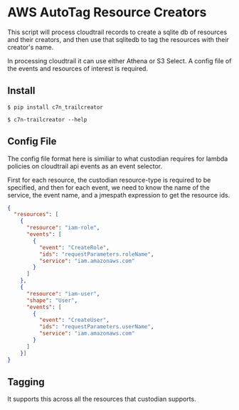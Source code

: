 # AWS AutoTag Resource Creators

This script will process cloudtrail records to create a sqlite db of
resources and their creators, and then use that sqlitedb to tag
the resources with their creator's name.

In processing cloudtrail it can use either Athena or S3 Select. A
config file of the events and resources of interest is required.

## Install

```shell
$ pip install c7n_trailcreator

$ c7n-trailcreator --help
```

## Config File

The config file format here is similiar to what custodian requires
for lambda policies on cloudtrail api events as an event selector.

First for each resource, the custodian resource-type is required
to be specified, and then for each event, we need to know the
name of the service, the event name, and a jmespath expression
to get the resource ids.

```json
{
  "resources": [
    {
      "resource": "iam-role",
      "events": [
        {
          "event": "CreateRole",
          "ids": "requestParameters.roleName",
          "service": "iam.amazonaws.com"
        }
      ]
    },
    {
      "resource": "iam-user",
      "shape": "User",
      "events": [
        {
          "event": "CreateUser",
          "ids": "requestParameters.userName",
          "service": "iam.amazonaws.com"
        }
      ]
    }]
}
```


## Tagging

It supports this across all the resources that custodian supports.


